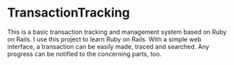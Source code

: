 # TransactionTracking
This is a basic transaction tracking and management system based on Ruby on Rails.  I use this project to learn Ruby on Rails.  With a simple web interface, a transaction can be easily made, traced and searched.  Any progress can be notified to the concerning parts, too.
